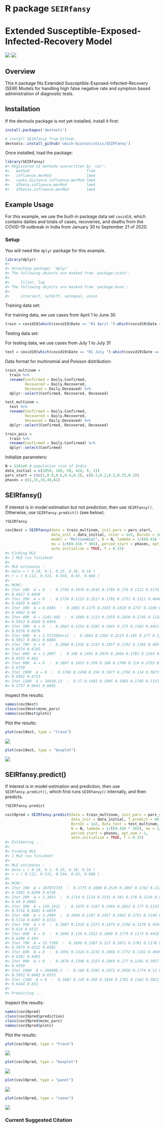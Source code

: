 
<!-- README.md is generated from README.Rmd. Please edit that file -->

# R package `SEIRfansy`

# Extended Susceptible-Exposed-Infected-Recovery Model

[![](https://img.shields.io/badge/devel%20version-1.0.0.9000-blue.svg)](https://github.com/umich-biostatistics/SIERfansy)
[![](https://img.shields.io/github/languages/code-size/umich-biostatistics/SEIRfansy.svg)](https://github.com/umich-biostatistics/SEIRfansy)

## Overview

This `R` package fits Extended Susceptible-Exposed-Infected-Recovery
(SEIR) Models for handling high false negative rate and symptom based
administration of diagnostic tests.

## Installation

If the devtools package is not yet installed, install it first:

``` r
install.packages('devtools')
```

``` r
# install SEIRfansy from Github:
devtools::install_github('umich-biostatistics/SEIRfansy') 
```

Once installed, load the package:

``` r
library(SEIRfansy)
#> Registered S3 methods overwritten by 'car':
#>   method                          from
#>   influence.merMod                lme4
#>   cooks.distance.influence.merMod lme4
#>   dfbeta.influence.merMod         lme4
#>   dfbetas.influence.merMod        lme4
```

## Example Usage

For this example, we use the built-in package data set `covid19`, which
contains dailies and totals of cases, recoveries, and deaths from the
COVID-19 outbreak in India from January 30 to September 21 of 2020.

### Setup

You will need the `dplyr` package for this example.

``` r
library(dplyr)
#> 
#> Attaching package: 'dplyr'
#> The following objects are masked from 'package:stats':
#> 
#>     filter, lag
#> The following objects are masked from 'package:base':
#> 
#>     intersect, setdiff, setequal, union
```

Training data set:

For training data, we use cases from April 1 to June 30

``` r
train = covid19[which(covid19$Date == "01 April "):which(covid19$Date == "30 June "),]
```

Testing data set:

For testing data, we use cases from July 1 to July 31

``` r
test = covid19[which(covid19$Date == "01 July "):which(covid19$Date == "31 July "),]
```

Data format for multinomial and Poisson distribution:

``` r
train_multinom = 
  train %>% 
  rename(Confirmed = Daily.Confirmed, 
         Recovered = Daily.Recovered,
         Deceased = Daily.Deceased) %>%
  dplyr::select(Confirmed, Recovered, Deceased)

test_multinom = 
  test %>% 
  rename(Confirmed = Daily.Confirmed, 
         Recovered = Daily.Recovered,
         Deceased = Daily.Deceased) %>%
  dplyr::select(Confirmed, Recovered, Deceased)

train_pois = 
  train %>% 
  rename(Confirmed = Daily.Confirmed) %>%
  dplyr::select(Confirmed)
```

Initialize parameters:

``` r
N = 1341e6 # population size of India
data_initial = c(2059, 169, 58, 424, 9, 11)
pars_start = c(c(1,0.8,0.6,0.4,0.2), c(0.2,0.2,0.2,0.25,0.2))
phases = c(1,15,34,48,62)
```

## SEIRfansy()

If interest is in model estimation but not prediction, then use
`SEIRfansy()`. Otherwise, use `SEIRfansy.predict()` (see below).

``` r
?SEIRfansy
```

``` r
cov19est = SEIRfansy(data = train_multinom, init_pars = pars_start, 
                     data_init = data_initial, niter = 1e3, BurnIn = 1e2, 
                     model = "Multinomial", N = N, lambda = 1/(69.416 * 365), 
                     mu = 1/(69.416 * 365), period_start = phases, opt_num = 1, 
                     auto.initialize = TRUE, f = 0.15)
#> Finding MLE
#> 1 MLE run finished!
#>  
#> MLE estimates : 
#> beta = ( 0.18, 0.1, 0.25, 0.18, 0.18 )
#> r = ( 0.112, 0.531, 0.544, 0.65, 0.688 )
#>  
#> MCMC:
#> Iter 100  A = 0  :  0.1758 0.1076 0.2543 0.1795 0.176 0.1121 0.5176 0.5528 
#> 0.6627 0.6858
#> Iter 200  A = 0  :  0.1724 0.1125 0.2517 0.1792 0.1751 0.1121 0.4846 0.5725 
#> 0.6659 0.6857
#> Iter 300  A = 0.0385  :  0.1691 0.1175 0.2433 0.1818 0.1757 0.1109 0.471 0.5749 
#> 0.6662 0.68
#> Iter 400  A = 2142.403  :  0.1688 0.1213 0.2355 0.1828 0.1745 0.1124 0.4533 
#> 0.5913 0.6569 0.6954
#> Iter 500  A = 0  :  0.1663 0.1254 0.2282 0.1841 0.175 0.1165 0.4421 0.5991 
#> 0.6576 0.6976
#> Iter 600  A = 2.571505e+12  :  0.1663 0.1302 0.2213 0.185 0.177 0.1162 0.4198 
#> 0.5911 0.6611 0.6804
#> Iter 700  A = 0  :  0.1688 0.1332 0.2152 0.1857 0.1762 0.1166 0.405 0.5962 
#> 0.6574 0.6765
#> Iter 800  A = 1.2097  :  0.168 0.1401 0.2078 0.1864 0.1782 0.1164 0.3898 0.5818 
#> 0.6555 0.662
#> Iter 900  A = 0  :  0.1697 0.1433 0.199 0.188 0.1769 0.114 0.3755 0.5823 0.6564 
#> 0.6739
#> Iter 1000  A = 0  :  0.1704 0.1458 0.194 0.1877 0.1766 0.114 0.3673 0.5862 
#> 0.6581 0.6753
#> Iter 1100  A = 10410.13  :  0.17 0.1493 0.1905 0.1883 0.1766 0.1131 0.3573 
#> 0.5737 0.6641 0.6685
```

Inspect the results:

``` r
names(cov19est)
class(cov19est$mcmc_pars)
names(cov19est$plots)
```

Plot the results:

``` r
plot(cov19est, type = "trace")
```

![](man/figuresunnamed-chunk-13-1.png)<!-- -->

``` r
plot(cov19est, type = "boxplot")
```

![](man/figuresunnamed-chunk-13-2.png)<!-- -->

## SEIRfansy.predict()

If interest is in model estimation and prediction, then use
`SEIRfansy.predict()`, which first runs `SEIRfansy()` internally, and
then predicts.

``` r
?SEIRfansy.predict
```

``` r
cov19pred = SEIRfansy.predict(data = train_multinom, init_pars = pars_start, 
                              data_init = data_initial, T_predict = 60, niter = 1e3, 
                              BurnIn = 1e2, data_test = test_multinom, model = "Multinomial", 
                              N = N, lambda = 1/(69.416 * 365), mu = 1/(69.416 * 365), 
                              period_start = phases, opt_num = 1, 
                              auto.initialize = TRUE, f = 0.15)
#> Estimating ... 
#>   
#> Finding MLE
#> 1 MLE run finished!
#>  
#> MLE estimates : 
#> beta = ( 0.18, 0.1, 0.25, 0.18, 0.18 )
#> r = ( 0.112, 0.531, 0.544, 0.65, 0.688 )
#>  
#> MCMC:
#> Iter 100  A = 107072733  :  0.1775 0.1089 0.2529 0.1807 0.1762 0.1126 0.5224 
#> 0.5581 0.6398 0.6756
#> Iter 200  A = 5.3832  :  0.1714 0.1124 0.2531 0.181 0.176 0.1119 0.5078 0.5675 
#> 0.64 0.6805
#> Iter 300  A = 139.1912  :  0.1675 0.1167 0.2494 0.1822 0.177 0.1133 0.4926 
#> 0.5716 0.6482 0.6659
#> Iter 400  A = 3.2084  :  0.1669 0.1187 0.2457 0.1842 0.1751 0.1144 0.4725 
#> 0.5724 0.6407 0.6721
#> Iter 500  A = 0  :  0.1687 0.1226 0.2371 0.1873 0.1766 0.1178 0.4507 0.5794 
#> 0.624 0.6531
#> Iter 600  A = 0  :  0.1696 0.126 0.2312 0.1869 0.1779 0.1173 0.4418 0.5804 
#> 0.6296 0.654
#> Iter 700  A = 33.7399  :  0.1696 0.1287 0.227 0.1871 0.1781 0.1178 0.4178 
#> 0.5879 0.6322 0.6501
#> Iter 800  A = 0  :  0.1691 0.1324 0.2232 0.1868 0.1772 0.1192 0.4049 0.5825 
#> 0.6281 0.6481
#> Iter 900  A = 0  :  0.1676 0.1348 0.2153 0.1903 0.177 0.1201 0.3957 0.586 0.642 
#> 0.6559
#> Iter 1000  A = 268408.3  :  0.166 0.1392 0.2072 0.1926 0.1774 0.12 0.3892 
#> 0.5852 0.6402 0.6553
#> Iter 1100  A = 0  :  0.1687 0.143 0.199 0.1934 0.1782 0.1162 0.3821 0.5947 
#> 0.6444 0.651
#>  
#> Predicting ...
```

Inspect the results:

``` r
names(cov19pred)
class(cov19pred$prediction)
class(cov19pred$mcmc_pars)
names(cov19pred$plots)
```

Plot the results:

``` r
plot(cov19pred, type = "trace")
```

![](man/figuresunnamed-chunk-17-1.png)<!-- -->

``` r
plot(cov19pred, type = "boxplot")
```

![](man/figuresunnamed-chunk-17-2.png)<!-- -->

``` r
plot(cov19pred, type = "panel")
```

![](man/figuresunnamed-chunk-17-3.png)<!-- -->

``` r
plot(cov19pred, type = "cases")
```

![](man/figuresunnamed-chunk-17-4.png)<!-- -->

### Current Suggested Citation
